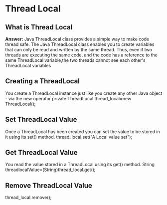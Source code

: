 # Thread Local
## What is Thread Local
**Answer:** Java ThreadLocal class provides a simple way to make code thread safe. The Java ThreadLocal class enables you to create variables that can only be
read and written by the same thread. Thus, even if two threads are executing the same code, and the code has a reference to the same ThreadLocal variable,the two
threads cannot see each other's ThreadLocal variables

## Creating a ThreadLocal
You create a ThreadLocal instance just like you create any other Java object - via the new operator
    private ThreadLocal thread_local=new ThreadLocal();
## Set ThreadLocal Value
Once a ThreadLocal has been created you can set the value to be stored in it using its set() method.
    thread_local.set("A Local value set");
  
## Get ThreadLocal Value
You read the value stored in a ThreadLocal using its get() method.
    String threadlocalValue=(String)thread_local.get();
    
## Remove ThreadLocal Value
  thread_local.remove();
